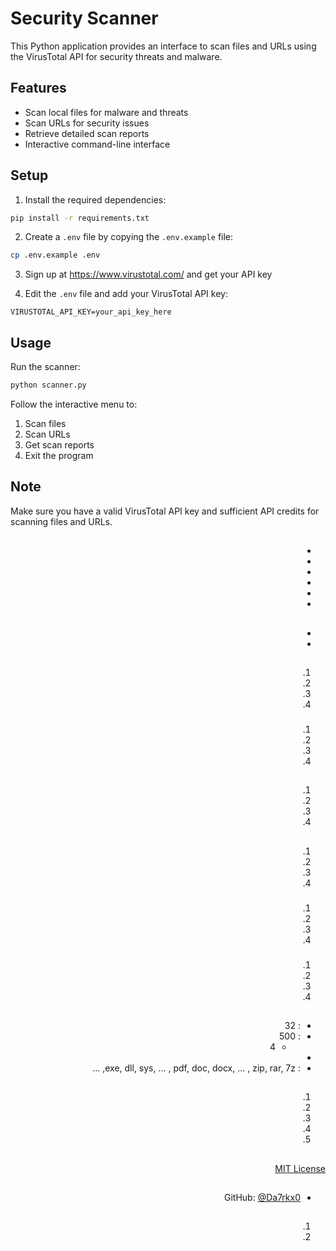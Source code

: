 # Security Scanner 

This Python application provides an interface to scan files and URLs using the VirusTotal API for security threats and malware.

## Features

- Scan local files for malware and threats
- Scan URLs for security issues
- Retrieve detailed scan reports
- Interactive command-line interface

## Setup

1. Install the required dependencies:
```bash
pip install -r requirements.txt
```

2. Create a `.env` file by copying the `.env.example` file:
```bash
cp .env.example .env
```

3. Sign up at https://www.virustotal.com/ and get your API key

4. Edit the `.env` file and add your VirusTotal API key:
```
VIRUSTOTAL_API_KEY=your_api_key_here
```

## Usage

Run the scanner:
```bash
python scanner.py
```

Follow the interactive menu to:
1. Scan files
2. Scan URLs
3. Get scan reports
4. Exit the program

## Note

Make sure you have a valid VirusTotal API key and sufficient API credits for scanning files and URLs.

<div dir="rtl">

## 

- 
- 
- 
- 
- 
- 

## 

- 
- 

## 

### 

1. 
2. 
3. 
4. 

### 

1. 
2. 
3. 
4. 

## 

1. 
2. 
3. 
4. 

## 

### 
1. 
2. 
3. 
4. 

### 
1. 
2. 
3. 
4. 

### 
1. 
2. 
3. 
4. 

## 

- : 32 
- : 500 
  - 4 
- 
- : exe, dll, sys, ... , pdf, doc, docx, ... , zip, rar, 7z, ...

## 

1. 
2. 
3. 
4. 
5. 

## 

[MIT License](LICENSE)

## 

- GitHub: [@Da7rkx0](https://github.com/Da7rkx0)

## 

1. 
2. 

</div>
